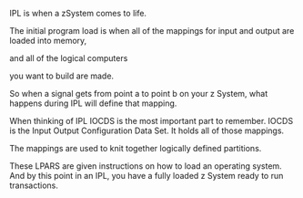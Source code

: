 IPL is
when a zSystem comes to life.

The initial program load
is when all of the mappings
for input and output are loaded
into memory,

and all of the
logical computers

you want
to build are made.

So when a signal gets from point
a to point b on your z System,
what happens during
IPL will define that mapping.

When thinking of IPL
IOCDS is the most important
part to remember. IOCDS is the
Input Output Configuration
Data Set. It holds all of those
mappings.

The mappings are used to
knit together logically
defined partitions.

These LPARS
are given instructions
on how to load an operating
system. And by this point in an
IPL, you have a fully
loaded z System ready to
run transactions.
